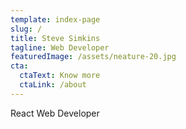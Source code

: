 ```yaml
---
template: index-page
slug: /
title: Steve Simkins
tagline: Web Developer
featuredImage: /assets/neature-20.jpg
cta:
  ctaText: Know more
  ctaLink: /about
---
```

React Web Developer